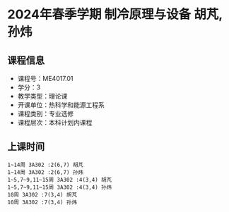 # 2024年春季学期 制冷原理与设备 胡芃, 孙炜






## 课程信息

- 课程号：ME4017.01
- 学分：3
- 教学类型：理论课
- 开课单位：热科学和能源工程系
- 课程类别：专业选修
- 课程层次：本科计划内课程

## 上课时间

```
1~14周 3A302 :2(6,7) 胡芃
1~14周 3A302 :2(6,7) 孙炜
1~5,7~9,11~15周 3A302 :4(3,4) 胡芃
1~5,7~9,11~15周 3A302 :4(3,4) 孙炜
10周 3A302 :7(3,4) 胡芃
10周 3A302 :7(3,4) 孙炜
```

